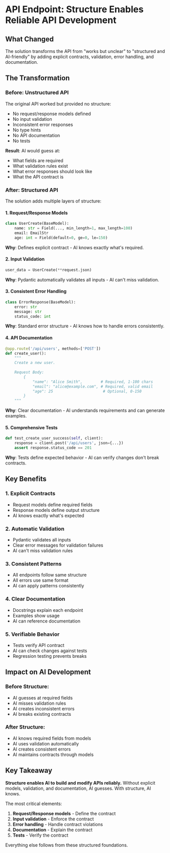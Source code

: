# API Endpoint: Structure Enables Reliable API Development

## What Changed

The solution transforms the API from "works but unclear" to "structured and AI-friendly" by adding explicit contracts, validation, error handling, and documentation.

## The Transformation

### Before: Unstructured API

The original API worked but provided no structure:
- No request/response models defined
- No input validation
- Inconsistent error responses
- No type hints
- No API documentation
- No tests

**Result**: AI would guess at:
- What fields are required
- What validation rules exist
- What error responses should look like
- What the API contract is

### After: Structured API

The solution adds multiple layers of structure:

#### 1. **Request/Response Models**

```python
class UserCreate(BaseModel):
    name: str = Field(..., min_length=1, max_length=100)
    email: EmailStr
    age: int = Field(default=0, ge=0, le=150)
```

**Why**: Defines explicit contract - AI knows exactly what's required.

#### 2. **Input Validation**

```python
user_data = UserCreate(**request.json)
```

**Why**: Pydantic automatically validates all inputs - AI can't miss validation.

#### 3. **Consistent Error Handling**

```python
class ErrorResponse(BaseModel):
    error: str
    message: str
    status_code: int
```

**Why**: Standard error structure - AI knows how to handle errors consistently.

#### 4. **API Documentation**

```python
@app.route('/api/users', methods=['POST'])
def create_user():
    """
    Create a new user.
    
    Request Body:
        {
            "name": "Alice Smith",        # Required, 1-100 chars
            "email": "alice@example.com", # Required, valid email
            "age": 25                      # Optional, 0-150
        }
    """
```

**Why**: Clear documentation - AI understands requirements and can generate examples.

#### 5. **Comprehensive Tests**

```python
def test_create_user_success(self, client):
    response = client.post('/api/users', json={...})
    assert response.status_code == 201
```

**Why**: Tests define expected behavior - AI can verify changes don't break contracts.

## Key Benefits

### 1. Explicit Contracts
- Request models define required fields
- Response models define output structure
- AI knows exactly what's expected

### 2. Automatic Validation
- Pydantic validates all inputs
- Clear error messages for validation failures
- AI can't miss validation rules

### 3. Consistent Patterns
- All endpoints follow same structure
- All errors use same format
- AI can apply patterns consistently

### 4. Clear Documentation
- Docstrings explain each endpoint
- Examples show usage
- AI can reference documentation

### 5. Verifiable Behavior
- Tests verify API contract
- AI can check changes against tests
- Regression testing prevents breaks

## Impact on AI Development

### Before Structure:
- AI guesses at required fields
- AI misses validation rules
- AI creates inconsistent errors
- AI breaks existing contracts

### After Structure:
- AI knows required fields from models
- AI uses validation automatically
- AI creates consistent errors
- AI maintains contracts through models

## Key Takeaway

**Structure enables AI to build and modify APIs reliably.** Without explicit models, validation, and documentation, AI guesses. With structure, AI knows.

The most critical elements:
1. **Request/Response models** - Define the contract
2. **Input validation** - Enforce the contract
3. **Error handling** - Handle contract violations
4. **Documentation** - Explain the contract
5. **Tests** - Verify the contract

Everything else follows from these structured foundations.

